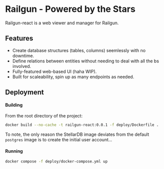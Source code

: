 # Railgun - Powered by the Stars
Railgun-react is a web viewer and manager for Railgun.


## Features
- Create database structures (tables, columns) seemlessly with no downtime.
- Define relations between entities without needing to deal with all the bs involved.
- Fully-featured web-based UI (haha WIP).
- Built for scaleability, spin up as many endpoints as needed.


## Deployment
#### Building
From the root directory of the project:
```bash
docker build --no-cache -t railgun-react:0.0.1 -f deploy/Dockerfile .
```
To note, the only reason the StellarDB image deviates from the default `postgres` image is to create the initial user account...

#### Running
```bash
docker compose -f deploy/docker-compose.yml up
```
